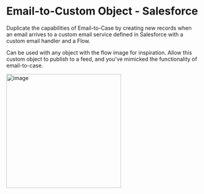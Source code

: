 # Email-to-Custom Object - Salesforce

Duplicate the capabilities of Email-to-Case by creating new records when an email arrives to a custom email service defined in Salesforce with a custom email handler and a Flow.

Can be used with any object with the flow image for inspiration.  Allow this custom object to publish to a feed, and you've mimicked the functionality of email-to-case.

<img width="301" alt="image" src="https://github.com/jordanhandy/sfdc-custom-object-email-to-object/assets/6423379/af5edc71-c923-4c04-aab0-1c1e8c9635ea">
